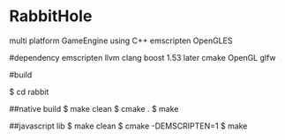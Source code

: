 # RabbitHole
multi platform GameEngine  using C++ emscripten OpenGLES 

#dependency
emscripten
llvm
clang
boost 1.53 later
cmake
OpenGL
glfw




#build

$ cd rabbit

##native build
$ make clean
$ cmake .
$ make

##javascript lib
$ make clean
$ cmake -DEMSCRIPTEN=1
$ make